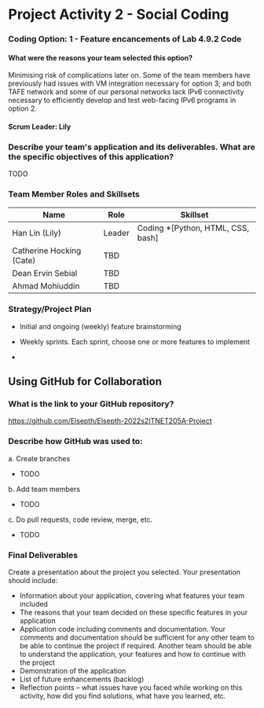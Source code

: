 # Project Activity 2 - Social Coding
### Coding Option: 1 - Feature encancements of Lab 4.9.2 Code

#### What were the reasons your team selected this option? 
Minimising risk of complications later on.
Some of the team members have previously had issues with VM integration necessary for option 3; and both TAFE network and some of our personal networks lack IPv6 connectivity necessary to efficiently develop and test web-facing IPv6 programs in option 2. 

#### Scrum Leader: Lily

### Describe your team's application and its deliverables. What are the specific objectives of this application? 
TODO

### Team Member Roles and Skillsets
| Name                      |  Role   | Skillset      |
| ------------------------- | ------- | ------------- |
| Han Lin (Lily)            | Leader  | Coding *[Python, HTML, CSS, bash]  |
| Catherine Hocking (Cate)  | TBD     |               |
| Dean Ervin Sebial         | TBD     |               |
| Ahmad Mohiuddin           | TBD     |               |

### Strategy/Project Plan
- Initial and ongoing (weekly) feature brainstorming
- Weekly sprints. Each sprint, choose one or more features to implement
   
- <TODO>

## Using GitHub for Collaboration 

### What is the link to your GitHub repository? 
https://github.com/Elsepth/Elsepth-2022s2ITNET205A-Project

### Describe how GitHub was used to: 
a. Create branches
   - TODO
    
b. Add team members
   - TODO
    
c. Do pull requests, code review, merge, etc.
   - TODO

### Final Deliverables
Create a presentation about the project you selected. Your presentation should include: 
- Information about your application, covering what features your team included 
- The reasons that your team decided on these specific features in your application 
- Application code including comments and documentation. Your comments and documentation should be sufficient for any other team to be able to continue the project if required. Another team should be able to understand the application, your features and how to continue with the project 
- Demonstration of the application 
- List of future enhancements (backlog) 
- Reflection points – what issues have you faced while working on this activity, how did you find solutions, what have you learned, etc. 
